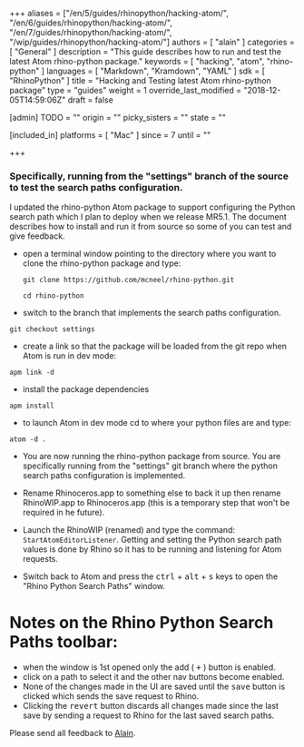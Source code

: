 +++
aliases = ["/en/5/guides/rhinopython/hacking-atom/", "/en/6/guides/rhinopython/hacking-atom/", "/en/7/guides/rhinopython/hacking-atom/", "/wip/guides/rhinopython/hacking-atom/"]
authors = [ "alain" ]
categories = [ "General" ]
description = "This guide describes how to run and test the latest Atom rhino-python package."
keywords = [ "hacking", "atom", "rhino-python" ]
languages = [ "Markdown", "Kramdown", "YAML" ]
sdk = [ "RhinoPython" ]
title = "Hacking and Testing latest Atom rhino-python package"
type = "guides"
weight = 1
override_last_modified = "2018-12-05T14:59:06Z"
draft = false

[admin]
TODO = ""
origin = ""
picky_sisters = ""
state = ""

[included_in]
platforms = [ "Mac" ]
since = 7
until = ""

+++


### Specifically, running from the "settings" branch of the source to test the search paths configuration.

I updated the rhino-python Atom package to support configuring the Python search path which I plan to deploy when we release MR5.1.  The document describes how to install and run it from source so some of you can test and give feedback.  

  - open a terminal window pointing to the directory where you want to clone the rhino-python package and type:
    ```
    git clone https://github.com/mcneel/rhino-python.git
    ```
    ```
    cd rhino-python
    ```
  - switch to the branch that implements the search paths configuration.
  ```
  git checkout settings
  ```
  - create a link so that the package will be loaded from the git repo when Atom is run in dev mode:
  ```
  apm link -d
  ```
  - install the package dependencies
  ```
  apm install
  ```
  - to launch Atom in dev mode cd to where your python files are and type:
  ```
  atom -d .
  ```
  - You are now running the rhino-python package from source.  You are specifically running from the "settings" git branch where the python search paths configuration is implemented.

  - Rename Rhinoceros.app to something else to back it up then rename RhinoWIP.app to Rhinoceros.app (this is a temporary step that won't be required in he future).

  - Launch the RhinoWIP (renamed) and type the command: `StartAtomEditorListener`.  Getting and setting the Python search path values is done by Rhino so it has to be running and listening for Atom requests.  

  - Switch back to Atom and press the <kbd>ctrl</kbd> + <kbd>alt</kbd> + <kbd>s</kbd> keys to open the "Rhino Python Search Paths" window.

# Notes on the Rhino Python Search Paths toolbar:
  - when the window is 1st opened only the add ( <kbd>+</kbd> ) button is enabled.
  - click on a path to select it and the other nav buttons become enabled.
  - None of the changes made in the UI are saved until the <kbd>save</kbd> button is clicked which sends the save request to Rhino.
  - Clicking the <kbd>revert</kbd> button discards all changes made since the last save by sending a request to Rhino for the last saved search paths.

Please send all feedback to [Alain](mailto:alain@mcneel.com).
